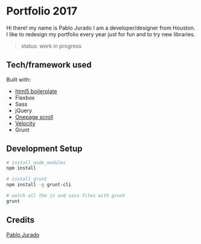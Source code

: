 # Portfolio 2017

Hi there! my name is Pablo Jurado I am a developer/designer from Houston.
I like to redesign my portfolio every year just for fun and to try new libraries.

> status: work in progress

## Tech/framework used

Built with:
* [html5 boilerplate](https://github.com/h5bp/html5-boilerplate)
* Flexbox
* Sass
* jQuery
* [Onepage scroll](https://github.com/peachananr/onepage-scroll)
* [Velocity](https://github.com/julianshapiro/velocity)
* Grunt

## Development Setup

```sh
# install node_modules
npm install

# install grunt
npm install -g grunt-cli

# watch all the js and sass files with grunt
grunt
```

## Credits

[Pablo Jurado](https://github.com/pablo-jurado)

